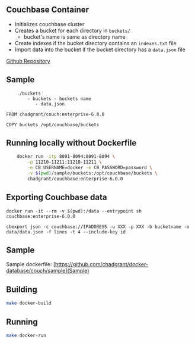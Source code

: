 ## Couchbase Container
- Initializes couchbase cluster
- Creates a bucket for each directory in `buckets/`
    - bucket's name is same as directory name
- Create indexes if the bucket directory contains an `indexes.txt` file
- Import data into the bucket if the bucket directory has a `data.json` file

[Github Repository](https://github.com/chadgrant/docker-database)

## Sample

```
    ./buckets
        - buckets - buckets name
           - data.json
```

```docker
FROM chadgrant/couch:enterprise-6.0.0

COPY buckets /opt/couchbase/buckets
```

## Running locally without Dockerfile

```bash
    docker run -itp 8091-8094:8091-8094 \
        -p 11210-11211:11210-11211 \
		-e CB_USERNAME=docker -e CB_PASSWORD=password \
		-v $(pwd)/sample/buckets:/opt/couchbase/buckets \
		chadgrant/couchbase:enterprise-6.0.0
```

## Exporting Couchbase data

```
docker run -it --rm -v $(pwd):/data --entrypoint sh couchbase:enterprise-6.0.0

cbexport json -c couchbase://IPADDRESS -u XXX -p XXX -b bucketname -o data/data.json -f lines -t 4 --include-key id
```

## Sample

Sample dockerfile: [https://github.com/chadgrant/docker-database/couch/sample](Sample)

## Building 
```bash
make docker-build
```

## Running
```bash
make docker-run
```